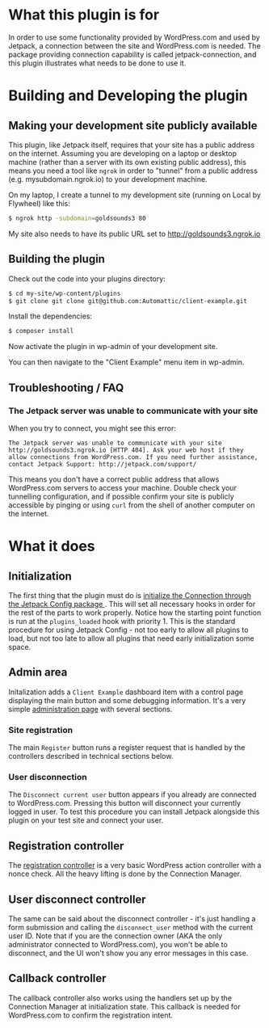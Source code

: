 # What this plugin is for

In order to use some functionality provided by WordPress.com and used by Jetpack, a connection between the site and WordPress.com is needed. The package providing connection capability is called jetpack-connection, and this plugin illustrates what needs to be done to use it.

# Building and Developing the plugin

## Making your development site publicly available

This plugin, like Jetpack itself, requires that your site has a public address on the internet. Assuming you are developing on a laptop or desktop machine (rather than a server with its own existing public address), this means you need a tool like `ngrok` in order to "tunnel" from a public address (e.g. mysubdomain.ngrok.io) to your development machine.

On my laptop, I create a tunnel to my development site (running on Local by Flywheel) like this:

```bash
$ ngrok http -subdomain=goldsounds3 80
```

My site also needs to have its public URL set to http://goldsounds3.ngrok.io

## Building the plugin

Check out the code into your plugins directory:

```bash
$ cd my-site/wp-content/plugins
$ git clone git clone git@github.com:Automattic/client-example.git
```

Install the dependencies:

```bash
$ composer install
```

Now activate the plugin in wp-admin of your development site.

You can then navigate to the "Client Example" menu item in wp-admin.

## Troubleshooting / FAQ

### The Jetpack server was unable to communicate with your site

When you try to connect, you might see this error:

```
The Jetpack server was unable to communicate with your site http://goldsounds3.ngrok.io [HTTP 404]. Ask your web host if they allow connections from WordPress.com. If you need further assistance, contact Jetpack Support: http://jetpack.com/support/
```

This means you don't have a correct public address that allows WordPress.com servers to access your machine. Double check your tunnelling configuration, and if possible confirm your site is publicly accessible by pinging or using `curl` from the shell of another computer on the internet.

# What it does

## Initialization

The first thing that the plugin must do is [initialize the Connection through the Jetpack Config package ](https://github.com/Automattic/client-example/blob/master/client-example.php#L82). This will set all necessary hooks in order for the rest of the parts to work properly. Notice how the starting point function is run at the `plugins_loaded` hook with priority 1. This is the standard procedure for using Jetpack Config - not too early to allow all plugins to load, but not too late to allow all plugins that need early initialization some space.

## Admin area

Initalization adds a `Client Example` dashboard item with a control page displaying the main button and some debugging information. It's a very simple [administration page](https://github.com/Automattic/client-example/blob/master/admin/partials/client-example-admin-display.php) with several sections.

### Site registration

The main `Register` button runs a register request that is handled by the controllers described in technical sections below.

### User disconnection

The `Disconnect current user` button appears if you already are  connected to WordPress.com. Pressing this button will disconnect your currently logged in user. To test this procedure you can install Jetpack alongside this plugin on your test site and connect your user.

## Registration controller

The [registration controller](https://github.com/Automattic/client-example/blob/master/admin/class-client-example-admin.php#L139) is a very basic WordPress action controller with a nonce check. All the heavy lifting is done by the Connection Manager.

## User disconnect controller

The same can be said about the disconnect controller - it's just handling a form submission and calling the `disconnect_user` method with the current user ID. Note that if you are the connection owner (AKA the only administrator connected to WordPress.com), you won't be able to disconnect, and the UI won't show you any error messages in this case.

## Callback controller

The callback controller also works using the handlers set up by the Connection Manager at initialization state. This callback is needed for WordPress.com to confirm the registration intent.
